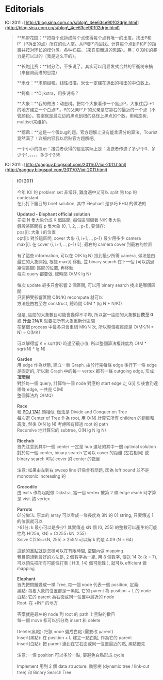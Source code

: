 # Editorials

IOI 2011 : [http://blog.sina.com.cn/s/blog\_4ee63ce90102drjn.html](http://blog.sina.com.cn/s/blog\_4ee63ce90102drjn.html)

> **热带花园：**把每个点拆成两个点使得每个点有唯一的出度。找出P和P'（P拆出的点）所在的仙人掌。从P和P'向回找。计算每个点到P和P'的距离并按对环长的模分类。各种扫描。（来自周而进的思路）。另：O(QN)的暴力是可以过的（我是这么干的）。&#x20;
>
> **长跑比赛：**树分治，不多说了。其实可以用启发式合并的平衡树来搞（来自周而进的思路）&#x20;
>
> **米仓：**求前缀和。线性扫描。米仓一定建在选出的稻田的中位数上。
>
> **鳄鱼：**Dijkstra，用多说吗？&#x20;
>
> **大象：**我的做法：动态树。把每个大象看作一个黑点P，大象往后L+1的地方建立一个白点P'。P的父亲P',P’的父亲是它靠右的最近的一个点（不管颜色）。答案就是最左边的黑点到根的路径上黑点的个数。用动态树、multiset来维护。&#x20;
>
> **鹦鹉：**这是一个很bug的题。官方题解上没有能拿满分的算法。Tourist竟然满了！详细内容我以后贴官方题解吧。
>
> 一个小小的提示：接受者获得的信息实际上是：发送者传送了多少个0、多少个1、。。。、多少个255.

IOI 2011 : [http://gagguy.blogspot.com/2011/07/ioi-2011.html](http://gagguy.blogspot.com/2011/07/ioi-2011.html)

> #### IOI 2011
>
> 今年 IOI 的 problem set 非常好, 難度適中又可以 split 開 top 的 contestant\
> 在此打下題目的 brief solution, 其中 Elephant 是參巧 FHQ 的做法的\
> \
> **Updated - Elephant official solution**\
> 先把 N 隻大象分成 K 個區間, 每個區間儲著 N/K 隻大象\
> 假設某區間有 p 隻大象 (0, 1, 2, .. p-1), 要儲存:\
> pos\[i]: 大象 i 的位置\
> opt\[i]: 對於這區間, cover 大象 {i, i+1, .., p-1} 最少用多少 camera\
> max\[i]: 在 cover {i, i+1, .., p-1} 時, 最右的 camera cover 到最右的位置\
> \
> 有了這些 information, 可以在 O(K lg N) 搵到最少所需 camera, 做法是由最左的大象開始, 根據 max\[i] 移動, 並 binary search 在下一個 (可以跳過幾個區間) 區間的位置, 再移動\
> 每次 query 都要做, 總時間 O(MK lg N)\
> \
> 每次 update 最多只會影響 2 個區間, 可以用 binary search 找出是哪個區間\
> 只要把受影響區間 O(N/K) recompute 就可以\
> 方法是由右至左 construct, 總時間 O(M \* (lg N + N/K))\
> \
> 但是, 區間的大象數目可能會變得不平均, 所以當一區間的大象數目**跌至 0** 或 **升至 2N/K** 就要把所有大象重新分區間\
> 在整個 process 中最多只會重組 MK/N 次, 所以整個複雜度是 O(MK/N \* N) = O(MK)\
> \
> 可以解得當 K = sqrt(N) 時達至最小值, 所以整個算法複雜度為 O(M \* sqrt(N) \* lg N)\
> \
> **Garden**\
> 用 edge 作為狀態, 建立一新 Graph. 由於行完每條 edge 後行下一條 edge 是固定的, 所以新 Graph 中的每一 vertex 都有一條 outgoing edge, 形成**頂環樹**\
> 對於每一個 query, 計算每一個 node 對應的 start edge 走 G\[i] 步後會到達哪條 edge, 一共是 O(M)\
> 整個算法為 O(MQ)\
> \
> **Race**\
> 和 [POJ 1741](http://poj.org/problem?id=1741) 頗相似, 做法是 Divide and Conquer on Tree\
> 每次選 Center of Tree 作為 root, 用 O(N) 計算它所有 children 的距離和高度, 然後 O(N lg N) 考慮所有經過 root 的 path\
> Recursive 地計算它的 subtree, O(N lg N lg N)\
> \
> **Ricehub**\
> 首先注意到其中一個 center 一定是 hub 選址的其中一個 optimal solution\
> 對於每一個 center, binary search 它可以 cover 的距離 (左右相同) 或 binary search 可以 cover 的 center 的數目\
> \
> 注意: 如果由左到右 sweep line 好像會有問題, 因為 left bound 並不是 monotonic increasing 的\
> \
> **Crocodile**\
> 由 exits 作為起點做 Dijkstra, 當一個 vertex 被第 2 條 edge reach 時才算是 visit 該 vertex\
> \
> **Parrots**\
> 81分做法: 原本的 array 可以看成一條長度為 8N 的 01 string, 只要傳送 1 的位置就可以\
> \>81分: k 最小可以是多少? 其實傳送 kN 個 \[0, 255] 的整數可以產生的可能性為 H(256, kN) = C(255+kN, 255)\
> Solve C(255+kN, 255) ≥ 255N 可以解 k 約是 4.09 (N = 64)\
> \
> 這題的重點就是怎樣可以在有限時間, 空間內做 mapping.\
> 我目前想到最好的方法是, 2 個數字為一組, 用 8 個數字, 傳送 14 次 (k = 7), 可以預先把所有可能性打表 ( H(8, 14) 個可能性 ), 就可以 efficient 做 mapping\
> \
> **Elephant**\
> 首先把問題變成一棵 Tree, 每一個 node 代表一個 position, 定義:\
> 黑點: 每隻大象的位置都是一黑點, 它的 parent 為 position + L 的 node\
> 白點: 它的 parent 為右面或同一位置中最近的 node\
> Root: 在 +INF 的地方\
> \
> 答案就是最左的 node 到 root 的 path 上黑點的數目\
> 每一個 move 都可以拆分為 insert 和 delete\
> \
> Delete(黑點): 把該 node 變成白點 (需要改 parent)\
> Insert(黑點): 在 position + L 建立一點白點, 作為它的 parent\
> Insert(白點): 把 parent 連到在它右面或同一位置最近的點, 黑點優先\
> \
> 注意: 一個 position 可以多於一點, 要避免白點形成 cycle\
> \
> Implement 用到 2 個 data structure: 動態樹 (dynamic tree / link-cut tree) 和 Binary Search Tree

